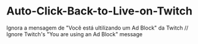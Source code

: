 # Auto-Click-Back-to-Live-on-Twitch
Ignora a mensagem de "Você está ultilizando um Ad Block" da Twitch // Ignore Twitch's "You are using an Ad Block" message
